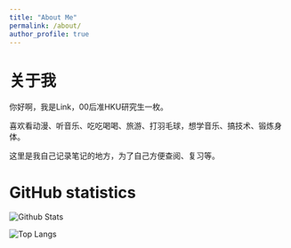 ```yaml
---
title: "About Me"
permalink: /about/
author_profile: true
---
```


# 关于我

你好啊，我是Link，00后准HKU研究生一枚。

喜欢看动漫、听音乐、吃吃喝喝、旅游、打羽毛球，想学音乐、搞技术、锻炼身体。

这里是我自己记录笔记的地方，为了自己方便查阅、复习等。

# GitHub statistics

![Github Stats](https://github-readme-stats.vercel.app/api?username=herolink&show_icons=true)

![Top Langs](https://github-readme-stats.vercel.app/api/top-langs/?username=herolink&layout=compact)